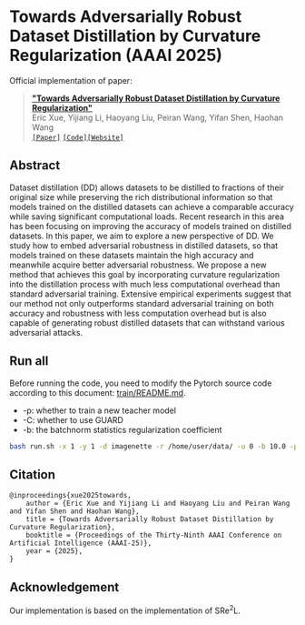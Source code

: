 # Towards Adversarially Robust Dataset Distillation by Curvature Regularization (AAAI 2025)

Official implementation of paper:
>[__"Towards Adversarially Robust Dataset Distillation by Curvature Regularization"__](https://arxiv.org/abs/2403.10045)<br>
>Eric Xue, Yijiang Li, Haoyang Liu, Peiran Wang, Yifan Shen, Haohan Wang<br>
[`[Paper]`](https://arxiv.org/abs/2403.10045) [`[Code]`](https://github.com/yumozi/GUARD)[`[Website]`](https://yumozi.github.io/GUARD/)

## Abstract
Dataset distillation (DD) allows datasets to be distilled to
fractions of their original size while preserving the rich distributional information so that models trained on the distilled
datasets can achieve a comparable accuracy while saving significant computational loads. Recent research in this area has
been focusing on improving the accuracy of models trained
on distilled datasets. In this paper, we aim to explore a new
perspective of DD. We study how to embed adversarial robustness in distilled datasets, so that models trained on these
datasets maintain the high accuracy and meanwhile acquire
better adversarial robustness. We propose a new method that
achieves this goal by incorporating curvature regularization
into the distillation process with much less computational
overhead than standard adversarial training. Extensive empirical experiments suggest that our method not only outperforms standard adversarial training on both accuracy and robustness with less computation overhead but is also capable
of generating robust distilled datasets that can withstand various adversarial attacks.

## Run all

Before running the code, you need to modify the Pytorch source code according to this document: [train/README.md](train/README.md).
  - -p: whether to train a new teacher model
  - -C: whether to use GUARD
  - -b: the batchnorm statistics regularization coefficient

```bash
bash run.sh -x 1 -y 1 -d imagenette -r /home/user/data/ -u 0 -b 10.0 -p -C -h 3.0 -l 100 >> output.log 2>&1 &
````

## Citation

```
@inproceedings{xue2025towards,
	author = {Eric Xue and Yijiang Li and Haoyang Liu and Peiran Wang and Yifan Shen and Haohan Wang},
	title = {Towards Adversarially Robust Dataset Distillation by Curvature Regularization},
	booktitle = {Proceedings of the Thirty-Ninth AAAI Conference on Artificial Intelligence (AAAI-25)},
	year = {2025},
}
```

## Acknowledgement

Our implementation is based on the implementation of SRe<sup>2</sup>L.
